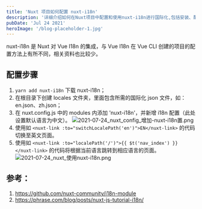 ```yaml
---
title: 'Nuxt 项目如何配置 nuxt-i18n'
description: '详细介绍如何在Nuxt项目中配置和使用nuxt-i18n进行国际化,包括安装、配置和使用示例。'
pubDate: 'Jul 24 2021'
heroImage: '/blog-placeholder-1.jpg'
---
```


nuxt-i18n 是 Nuxt 对 Vue I18n 的集成，与 Vue I18n 在 Vue CLI 创建的项目的配置方法上有所不同，相关资料也比较少。

## 配置步骤

1. `yarn add nuxt-i18n` 下载 nuxt-i18n；
2. 在根目录下创建 locales 文件夹，里面包含所需的国际化 json 文件，如：en.json、zh.json；
3. 在 nuxt.config.js 中的 modules 内添加 'nuxt-i18n'，并新增 i18n 配置（此处设置默认语言为中文）。
   ![2021-07-24_nuxt_config_增加-nuxt-i18n置.png](https://i.loli.net/2021/07/24/4pb1xSawovsMUEt.png)
4. 使用如 `<nuxt-link :to="switchLocalePath('en')">EN</nuxt-link>` 的代码切换至英文页面。
5. 使用如 `<nuxt-link :to="localePath('/')">{{ $t('nav_index') }}</nuxt-link>` 的代码将根据当前语言跳转到相应语言的页面。
   ![2021-07-24_nuxt_使用nuxt-i18n.png](https://i.loli.net/2021/07/24/b8crWyvfHSDZKdk.png)

## 参考：

1. https://github.com/nuxt-community/i18n-module
2. https://phrase.com/blog/posts/nuxt-js-tutorial-i18n/
